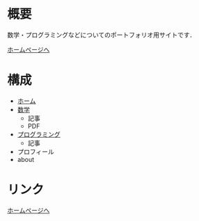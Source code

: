 # 概要
数学・プログラミングなどについてのポートフォリオ用サイトです．

[ホームページへ](https://kotatakeda.github.io/)

# 構成
- [ホーム](https://kotatakeda.github.io/)
- [数学](https://kotatakeda.github.io/math/)
  - 記事
  - PDF
- [プログラミング](https://kotatakeda.github.io/programming/)
  - 記事
- プロフィール
- about


# リンク
[ホームページへ](https://kotatakeda.github.io/)

